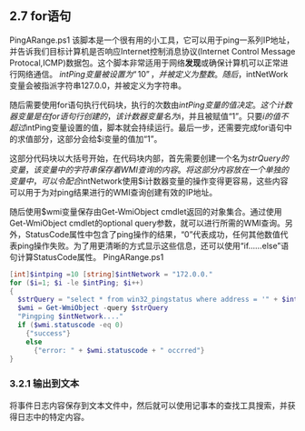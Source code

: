 ## 2.7 for语句
PingARange.ps1
该脚本是一个很有用的小工具，它可以用于ping一系列IP地址，并告诉我们目标计算机是否响应Internet控制消息协议(Internet Control Message Protocal,ICMP)数据包。这个脚本非常适用于网络**发现**或确保计算机可以正常进行网络通信。
$intPing变量被设置为“10”，并被定义为整数。随后，$intNetWork变量会被指派字符串127.0.0，并被定义为字符串。

随后需要使用for语句执行代码块，执行的次数由$intPing变量的值决定。这个计数器变量是在for语句行创建的，该计数器变量名为$i，并且被赋值“1”。只要$i的值不超过$intPing变量设置的值，脚本就会持续运行。最后一步，还需要完成for语句中的求值部分，这部分会给$i变量的值加“1”。

这部分代码块以大括号开始，在代码块内部，首先需要创建一个名为$strQuery的变量，该变量中的字符串保存着WMI查询的内容。将这部分内容放在一个单独的变量中，可以令配合$intNetwork使用$i计数器变量的操作变得更容易，这些内容可以用于为对ping结果进行的WMI查询创建有效的IP地址。

随后使用$wmi变量保存由Get-WmiObject cmdlet返回的对象集合。通过使用Get-WmiObject cmdlet的optional query参数，就可以进行所需的WMI查询。另外，StatusCode属性中包含了ping操作的结果，“0”代表成功，任何其他数值代表ping操作失败。为了用更清晰的方式显示这些信息，还可以使用“if……else”语句计算StatusCode属性。
PingARange.ps1
```powershell
[int]$intping =10 [string]$intNetwork = "172.0.0."
for ($i=1; $i -le $intPing; $i++)
{
  $strQuery = "select * from win32_pingstatus where address = '" + $intNetwork + $i + "'"
  $wmi = Get-WmiObject -query $strQuery
  "Pingping $intNetwork...."
  if ($wmi.statuscode -eq 0)
    {"success"}
    else
      {"error: " + $wmi.statuscode + " occrred"}
}
```

### 3.2.1 输出到文本
将事件日志内容保存到文本文件中，然后就可以使用记事本的查找工具搜索，并获得日志中的特定内容。

